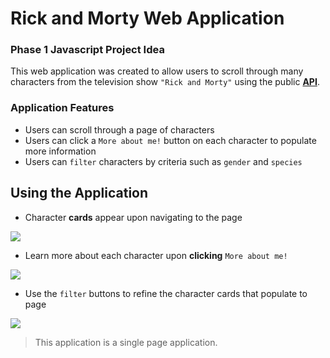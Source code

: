# Rick and Morty Web Application


### Phase 1 Javascript Project Idea

This web application was created to allow users to scroll through many characters from the television show `"Rick and Morty"` using the public [**API**](https://rickandmortyapi.com/). 



### Application Features

* Users can scroll through a page of characters
* Users can click a `More about me!` button on each character to populate more information
* Users can `filter` characters by criteria such as `gender` and `species`



## Using the Application

* Character **cards** appear upon navigating to the page

![](images/pageLoad.gif)

* Learn more about each character upon **clicking** `More about me!`

![](images/moreAboutMe.gif)

* Use the `filter` buttons to refine the character cards that populate to page

![](images/filterButton.gif)



> This application is a single page application.